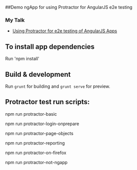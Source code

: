 ##Demo ngApp for using Protractor for AngularJS e2e testing

### My Talk
- [Using Protractor for e2e testing of AngularJS Apps](http://gaurav2github.github.io/protractor/docs/slides/)


## To install app dependencies

Run 'npm install'

## Build & development

Run `grunt` for building and `grunt serve` for preview.

## Protractor test run scripts:

npm run protractor-basic

npm run protractor-login-onprepare

npm run protractor-page-objects

npm run protractor-reporting

npm run protractor-on-firefox

npm run protractor-not-ngapp

